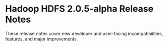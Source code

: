 # Hadoop HDFS 2.0.5-alpha Release Notes

These release notes cover new developer and user-facing incompatibilities, features, and major improvements.



